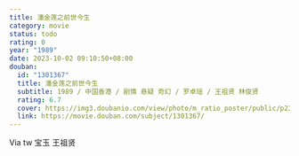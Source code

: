 ```yaml
---
title: 潘金莲之前世今生
category: movie
status: todo
rating: 0
year: "1989"
date: 2023-10-02 09:10:50+08:00
douban:
  id: "1301367"
  title: 潘金莲之前世今生
  subtitle: 1989 / 中国香港 / 剧情 悬疑 奇幻 / 罗卓瑶 / 王祖贤 林俊贤
  rating: 6.7
  cover: https://img3.doubanio.com/view/photo/m_ratio_poster/public/p2348768953.jpg
  link: https://movie.douban.com/subject/1301367/
---
```


Via tw 宝玉 王祖贤
